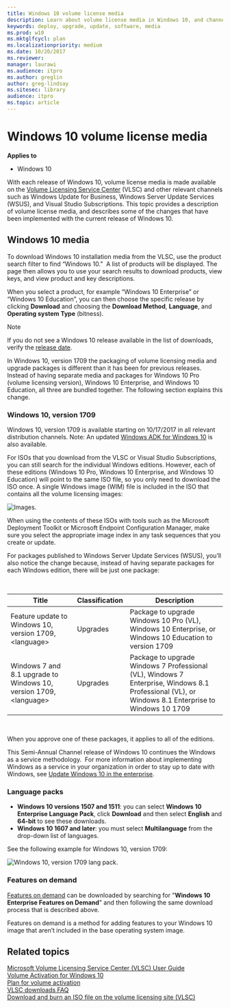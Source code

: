 ```yaml
---
title: Windows 10 volume license media
description: Learn about volume license media in Windows 10, and channels such as the Volume License Service Center (VLSC).
keywords: deploy, upgrade, update, software, media
ms.prod: w10
ms.mktglfcycl: plan
ms.localizationpriority: medium
ms.date: 10/20/2017
ms.reviewer: 
manager: laurawi
ms.audience: itpro
ms.author: greglin
author: greg-lindsay
ms.sitesec: library
audience: itpro
ms.topic: article
---
```


# Windows 10 volume license media


**Applies to**

-   Windows 10

With each release of Windows 10, volume license media is made available on the [Volume Licensing Service Center](https://www.microsoft.com/vlsc) (VLSC) and other relevant channels such as Windows Update for Business, Windows Server Update Services (WSUS), and Visual Studio Subscriptions. This topic provides a description of volume license media, and describes some of the changes that have been implemented with the current release of Windows 10.

## Windows 10 media

To download Windows 10 installation media from the VLSC, use the product search filter to find “Windows 10.”  A list of products will be displayed. The page then allows you to use your search results to download products, view keys, and view product and key descriptions.

When you select a product, for example “Windows 10 Enterprise” or “Windows 10 Education”, you can then choose the specific release by clicking **Download** and choosing the **Download Method**, **Language**, and **Operating system Type** (bitness).

> [!NOTE]
> If you do not see a Windows 10 release available in the list of downloads, verify the [release date](https://technet.microsoft.com/windows/release-info.aspx).

In Windows 10, version 1709 the packaging of volume licensing media and upgrade packages is different than it has been for previous releases. Instead of having separate media and packages for Windows 10 Pro (volume licensing version), Windows 10 Enterprise, and Windows 10 Education, all three are bundled together. The following section explains this change.

### Windows 10, version 1709

Windows 10, version 1709 is available starting on 10/17/2017 in all relevant distribution channels. Note: An updated [Windows ADK for Windows 10](https://developer.microsoft.com/en-us/windows/hardware/windows-assessment-deployment-kit) is also available.

For ISOs that you download from the VLSC or Visual Studio Subscriptions, you can still search for the individual Windows editions. However, each of these editions (Windows 10 Pro, Windows 10 Enterprise, and Windows 10 Education) will point to the same ISO file, so you only need to download the ISO once. A single Windows image (WIM) file is included in the ISO that contains all the volume licensing images:

![Images.](images/table01.png)

When using the contents of these ISOs with tools such as the Microsoft Deployment Toolkit or Microsoft Endpoint Configuration Manager, make sure you select the appropriate image index in any task sequences that you create or update.

For packages published to Windows Server Update Services (WSUS), you’ll also notice the change because, instead of having separate packages for each Windows edition, there will be just one package:

<br>

| Title | Classification | Description |
| --- | --- | --- |
| Feature update to Windows 10, version 1709, \<language\> | Upgrades | Package to upgrade Windows 10 Pro (VL), Windows 10 Enterprise, or Windows 10 Education to version 1709 |
| Windows 7 and 8.1 upgrade to Windows 10, version 1709, \<language\> | Upgrades | Package to upgrade Windows 7 Professional (VL), Windows 7 Enterprise, Windows 8.1 Professional (VL), or Windows 8.1 Enterprise to Windows 10 1709 |

<br>

When you approve one of these packages, it applies to all of the editions.

This Semi-Annual Channel release of Windows 10 continues the Windows as a service methodology.  For more information about implementing Windows as a service in your organization in order to stay up to date with Windows, see [Update Windows 10 in the enterprise](./update/index.md).


### Language packs

- **Windows 10 versions 1507 and 1511**: you can select **Windows 10 Enterprise Language Pack**, click **Download** and then select **English** and **64-bit** to see these downloads. 
- **Windows 10 1607 and later**: you must select **Multilanguage** from the drop-down list of languages.

See the following example for Windows 10, version 1709:

![Windows 10, version 1709 lang pack.](images/lang-pack-1709.png)

### Features on demand

[Features on demand](/archive/blogs/mniehaus/adding-features-including-net-3-5-to-windows-10) can be downloaded by searching for "**Windows 10 Enterprise Features on Demand**" and then following the same download process that is described above.

Features on demand is a method for adding features to your Windows 10 image that aren’t included in the base operating system image.


## Related topics

[Microsoft Volume Licensing Service Center (VLSC) User Guide](https://www.microsoft.com/download/details.aspx?id=10585)
<br>[Volume Activation for Windows 10](./volume-activation/volume-activation-windows-10.md)
<br>[Plan for volume activation](./volume-activation/plan-for-volume-activation-client.md)
<br>[VLSC downloads FAQ](https://www.microsoft.com/Licensing/servicecenter/Help/FAQDetails.aspx?id=150)
<br>[Download and burn an ISO file on the volume licensing site (VLSC)](https://support.microsoft.com/help/2472143/download-and-burn-an-iso-file-on-the-volume-licensing-site-vlsc)


 

 
